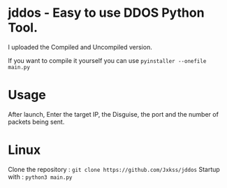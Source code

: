 # jddos - Easy to use DDOS Python Tool.

I uploaded the Compiled and Uncompiled version.

If you want to compile it yourself you can use `pyinstaller --onefile main.py`

# Usage
After launch, Enter the target IP, the Disguise, the port and the number of packets being sent.

# Linux
Clone the repository : `git clone https://github.com/Jxkss/jddos`
Startup with : `python3 main.py`
